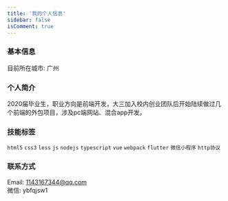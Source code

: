 ```yaml
---
title: '我的个人信息'
sidebar: false
isComment: true
---
```


### 基本信息
目前所在城市: 广州

### 个人简介
2020届毕业生，职业方向是前端开发，大三加入校内创业团队后开始陆续做过几个前端的外包项目，涉及pc端网站、混合app开发。

### 技能标签
`html5`  `css3` `less` `js` `nodejs` `typescript` `vue` `webpack` `flutter` `微信小程序` `http协议`

### 联系方式
Email: 1143167344@qq.com <br/>
微信: ybfqjsw1

